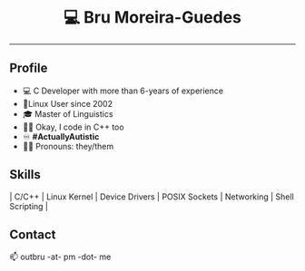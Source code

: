 <h1 font=98 align=center><b>💻 Bru Moreira-Guedes</b></h1>
<hr>

## Profile
- 💻 C Developer with more than 6-years of experience
- 🐧Linux User since 2002
- 🎓 Master of Linguistics
- 👩‍💻 Okay, I code in C++ too
- ♾️ **#ActuallyAutistic**
- 🏳️‍🌈 Pronouns: they/them

## Skills
| C/C++ | Linux Kernel | Device Drivers | POSIX Sockets | Networking | Shell Scripting |

## Contact
📫 outbru -at- pm -dot- me
